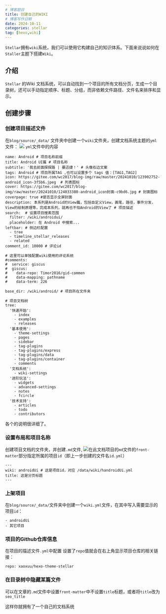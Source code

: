 ```yaml
---
# 博客题目
title: 创建自己的WIKI
# 博客写作日期
date: 2024-10-11
categories: stellar
tag: [hexo,wiki]
---
```


`Stellar`拥有`wiki`系统，我们可以使用它构建自己的知识体系。下面来说说如何在`Staller`主题下搭建`Wiki`。
## 介绍
`Stellar` 的Wiki 文档系统，可以自动找到一个项目的所有文档分页，生成一个目录树，还可以手动指定顺序、标题、分组，而非依赖文件路径、文件名来排序和显示。
## 创建步骤
### 创建项目描述文件
在`blog/source/_data/` 文件夹中创建一个`wiki`文件夹，创建文档系统主题的`yml`文件：
![](https://gitee.com/wc2017/blog-img/raw/master/20241010/170626602-image-20241010170615933-eebad.png)
`yml`文件中的内容

```
name: Android # 项目名称前缀  
title: Android UI篇 # 项目名称  
subtitle: '我去前面探探路 | 要迅捷！' # 头像右边文案  
tags: Android # 项目所属TAG ,也可以设置多个 tags 值：[TAG1,TAG2] 
icon: https://gitee.com/wc2017/blog-img/raw/master/20241010/123902752-android_icon-3f5b6.jpeg  # 列表图标  
cover: https://gitee.com/wc2017/blog-img/raw/master/20241010/124033380-android_icon封面-c9bd6.jpg # 封面图标  
coverpage: true #是否显示全屏封面  
description: 本系列是Android的View篇，包括自定义View，画笔，路径，事件分发，View的绘制原理等，完成本系列，就再也不怕Android的View了 # 项目描述  
search:  # 设置项目搜素范围  
  filter: /wiki/androidui/  
  placeholder: 在 Android 中搜索...  
leftbar: # 侧边栏配置  
  - tree  
  - timeline_stellar_releases  
  - related  
comment_id: 10000 # 评论id  
  
# 这里可以单独配置wiki使用的评论系统  
#comments:  
#  service: giscus  
#  giscus:  
#    data-repo: Timor2016/gid-commen  
#    data-mapping: pathname  
#    data-term: 226  
  
base_dir: /wiki/android/ # 项目所在文件夹  
  
# 项目文档树  
tree:  
  '快速开始':  
    - index  
    - examples  
    - releases  
  '基本使用':  
    - theme-settings  
    - pages  
    - sidebar  
    - tag-plugins  
    - tag-plugins/express  
    - tag-plugins/data  
    - tag-plugins/container  
    - comments  
  '文档系统':  
    - wiki-settings  
  '进阶玩法':  
    - widgets  
    - advanced-settings  
    - notes  
    - fcircle  
  '技术支持':  
    - articles  
    - todo  
    - contributors
```
各个的说明很详细了。
### 设置布局和项目名称
创建项目文档的文件夹，并创建`.md`文件,
![](https://gitee.com/wc2017/blog-img/raw/master/20241010/171856891-image-20241010171852019-39ed6.png)在此文档项目的`md`文件的`front-matter`部分指定所属的项目`id`（即上一步创建的文件名`id.yml`）

```
---  
wiki: androidUi # 这是项目id，对应 /data/wiki/handroidUi.yml  
title: 这是分页标题  
---
```
### 上架项目
在`blog/source/_data/`文件夹中创建一个`wiki.yml`文件，在其中写入需要显示的项目`id`：

```
- androidUi  
- 其它项目
```

### 项目的Github仓库信息
在项目的描述文件`.yml`中配置
设置了`repo`值就会在右上角显示项目仓库的相关链接：
```
repo: xaoxuu/hexo-theme-stellar
```
### 在目录树中隐藏某篇文件
可以在文章的`.md`文件中设置`front-matter`中不设置`title`标题，或者将`title`改为`seo_title`

这样你就拥有了一个自己的文档系统